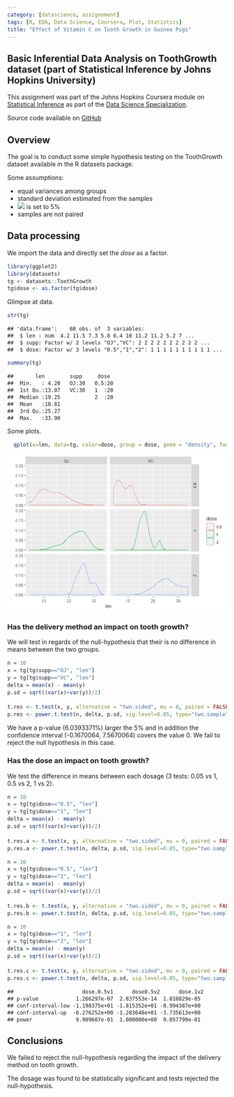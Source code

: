 ```yaml
---
category: [datascience, assignement]
tags: [R, EDA, Data Science, Coursera, Plot, Statistics]
title: "Effect of Vitamin C on Tooth Growth in Guinea Pigs"
---
```



## Basic Inferential Data Analysis on ToothGrowth dataset (part of Statistical Inference by Johns Hopkins University)

This assignment was part of the Johns Hopkins Coursera module on
[Statistical
Inference](https://www.coursera.org/learn/statistical-inference) as part
of the [Data Science
Specialization](https://www.coursera.org/specializations/jhu-data-science).

<!--more-->

Source code available on
[GitHub](https://github.com/bmaingret/coursera-data-science-jhu/tree/master/06-statistical-inference/01-project)

## Overview

The goal is to conduct some simple hypothesis testing on the ToothGrowth
dataset available in the R datasets package.

Some assumptions:

  - equal variances among groups
  - standard deviation estimated from the samples
  - <img src="https://render.githubusercontent.com/render/math?math=\alpha"> is set to 5%
  - samples are not paired

## Data processing

We import the data and directly set the *dose* as a factor.

``` r
library(ggplot2)
library(datasets)
tg <- datasets::ToothGrowth
tg$dose <- as.factor(tg$dose)
```

Glimpse at data.

``` r
str(tg)
```

    ## 'data.frame':    60 obs. of  3 variables:
    ##  $ len : num  4.2 11.5 7.3 5.8 6.4 10 11.2 11.2 5.2 7 ...
    ##  $ supp: Factor w/ 2 levels "OJ","VC": 2 2 2 2 2 2 2 2 2 2 ...
    ##  $ dose: Factor w/ 3 levels "0.5","1","2": 1 1 1 1 1 1 1 1 1 1 ...

``` r
summary(tg)
```

    ##       len        supp     dose   
    ##  Min.   : 4.20   OJ:30   0.5:20  
    ##  1st Qu.:13.07   VC:30   1  :20  
    ##  Median :19.25           2  :20  
    ##  Mean   :18.81                   
    ##  3rd Qu.:25.27                   
    ##  Max.   :33.90

Some plots.

``` r
  qplot(x=len, data=tg, color=dose, group = dose, geom = "density", facets = dose ~ supp)
```

![](/assets/2019-10-30-Effect-of-Vitamin-C-on-Tooth-Growth-in-Guinea-Pigs/figure-gfm/unnamed-chunk-3-1.png)<!-- -->

### Has the delivery method an impact on tooth growth?

We will test in regards of the null-hypothesis that their is no
difference in means between the two groups.

``` r
n = 10
x = tg[tg$supp=="OJ", "len"]
y = tg[tg$supp=="VC", "len"]
delta = mean(x) - mean(y)
p.sd = sqrt((var(x)+var(y))/2)

t.res <- t.test(x, y, alternative = "two.sided", mu = 0, paired = FALSE, var.equal = TRUE)
p.res <- power.t.test(n, delta, p.sd, sig.level=0.05, type="two.sample", alternative="two.sided")
```

We have a p-value (6.0393371%) larger the 5% and in addition the
confidence interval (-0.1670064, 7.5670064) covers the value 0. We fail
to reject the null hypothesis in this case.

### Has the dose an impact on tooth growth?

We test the difference in means between each dosage (3 tests: 0.05 vs 1, 0.5 vs 2, 1 vs 2).

``` r
n = 10
x = tg[tg$dose=="0.5", "len"]
y = tg[tg$dose=="1", "len"]
delta = mean(x) - mean(y)
p.sd = sqrt((var(x)+var(y))/2)

t.res.a <- t.test(x, y, alternative = "two.sided", mu = 0, paired = FALSE, var.equal = TRUE)
p.res.a <- power.t.test(n, delta, p.sd, sig.level=0.05, type="two.sample", alternative="two.sided")
```

``` r
n = 10
x = tg[tg$dose=="0.5", "len"]
y = tg[tg$dose=="2", "len"]
delta = mean(x) - mean(y)
p.sd = sqrt((var(x)+var(y))/2)

t.res.b <- t.test(x, y, alternative = "two.sided", mu = 0, paired = FALSE, var.equal = TRUE)
p.res.b <- power.t.test(n, delta, p.sd, sig.level=0.05, type="two.sample", alternative="two.sided")
```

``` r
n = 10
x = tg[tg$dose=="1", "len"]
y = tg[tg$dose=="2", "len"]
delta = mean(x) - mean(y)
p.sd = sqrt((var(x)+var(y))/2)

t.res.c <- t.test(x, y, alternative = "two.sided", mu = 0, paired = FALSE, var.equal = TRUE)
p.res.c <- power.t.test(n, delta, p.sd, sig.level=0.05, type="two.sample", alternative="two.sided")
```

    ##                      dose.0.5v1      dose0.5v2      dose.1v2
    ## p-value            1.266297e-07  2.837553e-14  1.810829e-05
    ## conf-interval-low -1.198375e+01 -1.815352e+01 -8.994387e+00
    ## conf-interval-up  -6.276252e+00 -1.283648e+01 -3.735613e+00
    ## power              9.909607e-01  1.000000e+00  9.057799e-01

## Conclusions

We failed to reject the null-hypothesis regarding the impact of the
delivery method on tooth growth.

The dosage was found to be statistically significant and tests rejected
the null-hypothesis.
